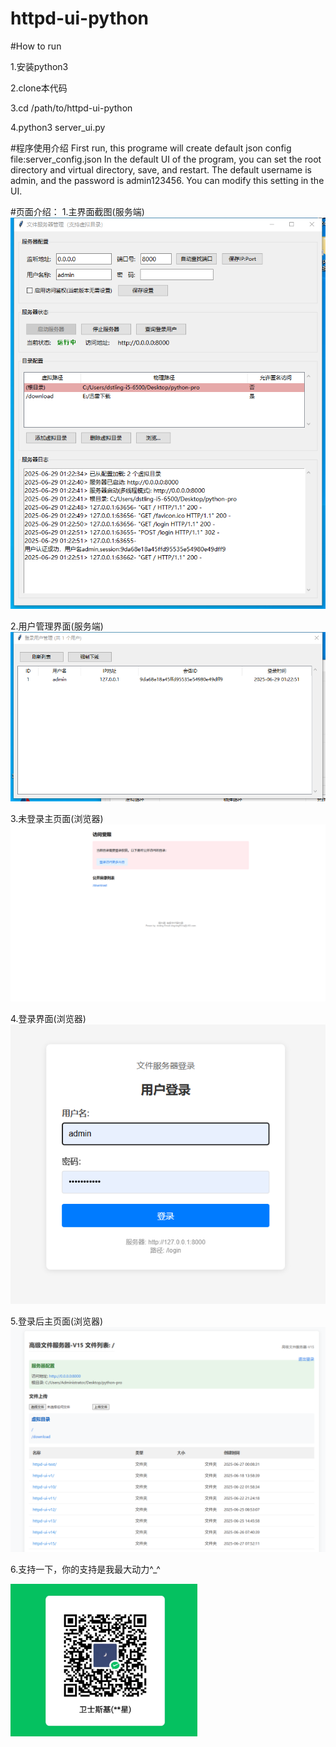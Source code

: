 # httpd-ui-python
#How to run

1.安装python3

2.clone本代码

3.cd /path/to/httpd-ui-python

4.python3 server_ui.py

#程序使用介绍
First run, this programe will create default json config file:server_config.json
In the default UI of the program, you can set the root directory and 
virtual directory, save, and restart. The default username is admin, 
and the password is admin123456. 
You can modify this setting in the UI.

#页面介绍：
1.主界面截图(服务端)
![主界面截图](pic/主界面.png)

2.用户管理界面(服务端)
![用户管理界面截图](pic/用户管理界面.png)

3.未登录主页面(浏览器)
![未登录主页面截图](pic/未登录主页面.png)

4.登录界面(浏览器)
![登录界面截图](pic/登录界面.png)

5.登录后主页面(浏览器)
![登录后主页面](pic/登录后主页面.png)

6.支持一下，你的支持是我最大动力^_^

![支持一下](pic/支持一下.png)

